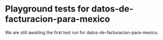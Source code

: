 # Playground tests for datos-de-facturacion-para-mexico
We are still awaiting the first test run for datos-de-facturacion-para-mexico.
